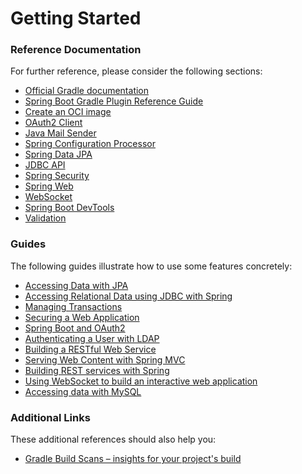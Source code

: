 # Getting Started

### Reference Documentation

For further reference, please consider the following sections:

* [Official Gradle documentation](https://docs.gradle.org)
* [Spring Boot Gradle Plugin Reference Guide](https://docs.spring.io/spring-boot/docs/2.4.3/gradle-plugin/reference/html/)
* [Create an OCI image](https://docs.spring.io/spring-boot/docs/2.4.3/gradle-plugin/reference/html/#build-image)
* [OAuth2 Client](https://docs.spring.io/spring-boot/docs/2.4.3/reference/htmlsingle/#boot-features-security-oauth2-client)
* [Java Mail Sender](https://docs.spring.io/spring-boot/docs/2.4.3/reference/htmlsingle/#boot-features-email)
* [Spring Configuration Processor](https://docs.spring.io/spring-boot/docs/2.4.3/reference/htmlsingle/#configuration-metadata-annotation-processor)
* [Spring Data JPA](https://docs.spring.io/spring-boot/docs/2.4.3/reference/htmlsingle/#boot-features-jpa-and-spring-data)
* [JDBC API](https://docs.spring.io/spring-boot/docs/2.4.3/reference/htmlsingle/#boot-features-sql)
* [Spring Security](https://docs.spring.io/spring-boot/docs/2.4.3/reference/htmlsingle/#boot-features-security)
* [Spring Web](https://docs.spring.io/spring-boot/docs/2.4.3/reference/htmlsingle/#boot-features-developing-web-applications)
* [WebSocket](https://docs.spring.io/spring-boot/docs/2.4.3/reference/htmlsingle/#boot-features-websockets)
* [Spring Boot DevTools](https://docs.spring.io/spring-boot/docs/2.4.3/reference/htmlsingle/#using-boot-devtools)
* [Validation](https://docs.spring.io/spring-boot/docs/2.4.3/reference/htmlsingle/#boot-features-validation)

### Guides

The following guides illustrate how to use some features concretely:

* [Accessing Data with JPA](https://spring.io/guides/gs/accessing-data-jpa/)
* [Accessing Relational Data using JDBC with Spring](https://spring.io/guides/gs/relational-data-access/)
* [Managing Transactions](https://spring.io/guides/gs/managing-transactions/)
* [Securing a Web Application](https://spring.io/guides/gs/securing-web/)
* [Spring Boot and OAuth2](https://spring.io/guides/tutorials/spring-boot-oauth2/)
* [Authenticating a User with LDAP](https://spring.io/guides/gs/authenticating-ldap/)
* [Building a RESTful Web Service](https://spring.io/guides/gs/rest-service/)
* [Serving Web Content with Spring MVC](https://spring.io/guides/gs/serving-web-content/)
* [Building REST services with Spring](https://spring.io/guides/tutorials/bookmarks/)
* [Using WebSocket to build an interactive web application](https://spring.io/guides/gs/messaging-stomp-websocket/)
* [Accessing data with MySQL](https://spring.io/guides/gs/accessing-data-mysql/)

### Additional Links

These additional references should also help you:

* [Gradle Build Scans – insights for your project's build](https://scans.gradle.com#gradle)

